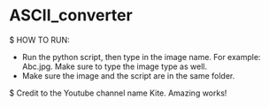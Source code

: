 # ASCII_converter

$ HOW TO RUN:
- Run the python script, then type in the image name. For example: Abc.jpg. Make sure to type the image type as well.
- Make sure the image and the script are in the same folder.

$ Credit to the Youtube channel name Kite. Amazing works!
